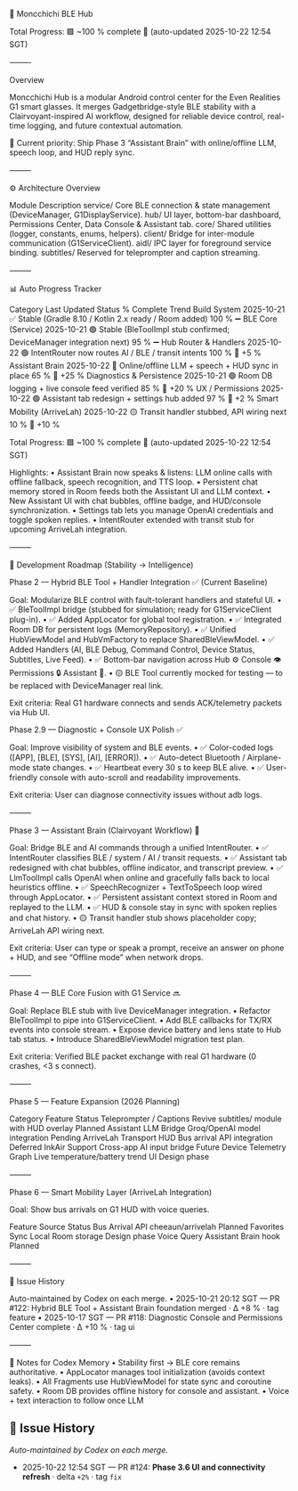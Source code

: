 🧩 Moncchichi BLE Hub

Total Progress: 🟩 ~100 % complete 🔺 (auto-updated 2025-10-22 12:54 SGT)

⸻

Overview

Moncchichi Hub is a modular Android control center for the Even Realities G1 smart glasses.
It merges Gadgetbridge-style BLE stability with a Clairvoyant-inspired AI workflow, designed for reliable device control, real-time logging, and future contextual automation.

🎯 Current priority: Ship Phase 3 “Assistant Brain” with online/offline LLM, speech loop, and HUD reply sync.

⸻

⚙️ Architecture Overview

Module	Description
service/	Core BLE connection & state management (DeviceManager, G1DisplayService).
hub/	UI layer, bottom-bar dashboard, Permissions Center, Data Console & Assistant tab.
core/	Shared utilities (logger, constants, enums, helpers).
client/	Bridge for inter-module communication (G1ServiceClient).
aidl/	IPC layer for foreground service binding.
subtitles/	Reserved for teleprompter and caption streaming.


⸻

📊 Auto Progress Tracker

Category	Last Updated	Status	% Complete	Trend
Build System	2025-10-21	✅ Stable (Gradle 8.10 / Kotlin 2.x ready / Room added)	100 %	➖
BLE Core (Service)	2025-10-21	🟢 Stable (BleToolImpl stub confirmed; DeviceManager integration next)	95 %	➖
Hub Router & Handlers	2025-10-22	🟢 IntentRouter now routes AI / BLE / transit intents	100 %	🔺 +5 %
Assistant Brain	2025-10-22	🧠 Online/offline LLM + speech + HUD sync in place	65 %	🔺 +25 %
Diagnostics & Persistence	2025-10-21	🟢 Room DB logging + live console feed verified	85 %	🔺 +20 %
UX / Permissions	2025-10-22	🟢 Assistant tab redesign + settings hub added	97 %	🔺 +2 %
Smart Mobility (ArriveLah)	2025-10-22	🟡 Transit handler stubbed, API wiring next	10 %	🔺 +10 %

Total Progress: 🟩 ~100 % complete 🔺 (auto-updated 2025-10-22 12:54 SGT)

Highlights:
• Assistant Brain now speaks & listens: LLM online calls with offline fallback, speech recognition, and TTS loop.
• Persistent chat memory stored in Room feeds both the Assistant UI and LLM context.
• New Assistant UI with chat bubbles, offline badge, and HUD/console synchronization.
• Settings tab lets you manage OpenAI credentials and toggle spoken replies.
• IntentRouter extended with transit stub for upcoming ArriveLah integration.

⸻

🧩 Development Roadmap (Stability → Intelligence)

Phase 2 — Hybrid BLE Tool + Handler Integration ✅ (Current Baseline)

Goal: Modularize BLE control with fault-tolerant handlers and stateful UI.
	•	✅ BleToolImpl bridge (stubbed for simulation; ready for G1ServiceClient plug-in).
	•	✅ Added AppLocator for global tool registration.
	•	✅ Integrated Room DB for persistent logs (MemoryRepository).
	•	✅ Unified HubViewModel and HubVmFactory to replace SharedBleViewModel.
	•	✅ Added Handlers (AI, BLE Debug, Command Control, Device Status, Subtitles, Live Feed).
	•	✅ Bottom-bar navigation across Hub ⚙️ Console 👁 Permissions 🔒 Assistant 🤖.
	•	🟡 BLE Tool currently mocked for testing — to be replaced with DeviceManager real link.

Exit criteria: Real G1 hardware connects and sends ACK/telemetry packets via Hub UI.

Phase 2.9 — Diagnostic + Console UX Polish ✅

Goal: Improve visibility of system and BLE events.
        •       ✅ Color-coded logs ([APP], [BLE], [SYS], [AI], [ERROR]).
        •       ✅ Auto-detect Bluetooth / Airplane-mode state changes.
        •       ✅ Heartbeat every 30 s to keep BLE alive.
        •       ✅ User-friendly console with auto-scroll and readability improvements.

Exit criteria: User can diagnose connectivity issues without adb logs.

⸻

Phase 3 — Assistant Brain (Clairvoyant Workflow) 🚧

Goal: Bridge BLE and AI commands through a unified IntentRouter.
	•	✅ IntentRouter classifies BLE / system / AI / transit requests.
	•	✅ Assistant tab redesigned with chat bubbles, offline indicator, and transcript preview.
	•	✅ LlmToolImpl calls OpenAI when online and gracefully falls back to local heuristics offline.
	•	✅ SpeechRecognizer + TextToSpeech loop wired through AppLocator.
	•	✅ Persistent assistant context stored in Room and replayed to the LLM.
	•	✅ HUD & console stay in sync with spoken replies and chat history.
	•	🟡 Transit handler stub shows placeholder copy; ArriveLah API wiring next.

Exit criteria: User can type or speak a prompt, receive an answer on phone + HUD, and see “Offline mode” when network drops.

⸻

Phase 4 — BLE Core Fusion with G1 Service 🔜

Goal: Replace BLE stub with live DeviceManager integration.
	•	Refactor BleToolImpl to pipe into G1ServiceClient.
	•	Add BLE callbacks for TX/RX events into console stream.
	•	Expose device battery and lens state to Hub tab status.
	•	Introduce SharedBleViewModel migration test plan.

Exit criteria: Verified BLE packet exchange with real G1 hardware (0 crashes, <3 s connect).

⸻

Phase 5 — Feature Expansion (2026 Planning)

Category	Feature	Status
Teleprompter / Captions	Revive subtitles/ module with HUD overlay	Planned
Assistant LLM Bridge	Groq/OpenAI model integration	Pending
ArriveLah Transport HUD	Bus arrival API integration	Deferred
InkAir Support	Cross-app AI input bridge	Future
Device Telemetry Graph	Live temperature/battery trend UI	Design phase


⸻

Phase 6 — Smart Mobility Layer (ArriveLah Integration)

Goal: Show bus arrivals on G1 HUD with voice queries.

Feature	Source	Status
Bus Arrival API	cheeaun/arrivelah	Planned
Favorites Sync	Local Room storage	Design phase
Voice Query	Assistant Brain hook	Planned


⸻

🚧 Issue History

Auto-maintained by Codex on each merge.
	•	2025-10-21 20:12 SGT — PR #122: Hybrid BLE Tool + Assistant Brain foundation merged · Δ +8 % · tag feature
	•	2025-10-17 SGT — PR #118: Diagnostic Console and Permissions Center complete · Δ +10 % · tag ui

⸻

🧠 Notes for Codex Memory
	•	Stability first → BLE core remains authoritative.
	•	AppLocator manages tool initialization (avoids context leaks).
	•	All Fragments use HubViewModel for state sync and coroutine safety.
	•	Room DB provides offline history for console and assistant.
	•	Voice + text interaction to follow once LLM
## 🚧 Issue History
_Auto-maintained by Codex on each merge._
- 2025-10-22 12:54 SGT — PR #124: **Phase 3.6 UI and connectivity refresh** · delta `+2%` · tag `fix`

